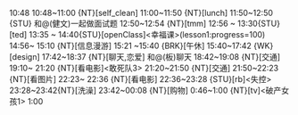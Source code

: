 
10:48
10:48~11:00 {NT}[self_clean]
11:00~11:50 {NT}[lunch]
11:50~12:50 {STU} 和@(健文)一起做面试题
12:50~12:54 {NT}[tmm]
12:56 ~ 13:30{STU}[ted]<OTD>
13:35 ~ 14:40{STU}[openClass]<幸福课>(lesson1:progress=100)
14:56~ 15:10 {NT}[信息漫游]
15:21 ~15:40 {BRK}[午休]
15:40~17:42 {WK}[design]<life-time-tracker>
17:42~18:37 {NT}[聊天,恋爱] 和@(板)聊天
18:42~19:08 {NT}[交通]
19:10~ 21:20 {NT}[看电影]<敢死队3>
21:20~21:50 {NT}[交通]
21:50~22:23 {NT}[看图片]
22:23~ 22:36 {NT}[看电影]
22:36~23:28 {STU}[rb]<失控>
23:28~23:42{NT}[洗澡]
23:42~00:08 {NT}[购物]
0:46~1:00 {NT}[tv]<破产女孩1>
1:00
